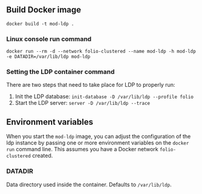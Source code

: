 ## Build Docker image

`docker build -t mod-ldp .`


### Linux console run command ###

`docker run --rm -d --network folio-clustered --name mod-ldp -h mod-ldp -e DATADIR=/var/lib/ldp mod-ldp`


### Setting the LDP container command ###

There are two steps that need to take place for LDP to properly run:
1) Init the LDP database: ```init-database -D /var/lib/ldp --profile folio```
2) Start the LDP server: ```server -D /var/lib/ldp --trace```


## Environment variables

When you start the `mod-ldp` image, you can adjust the configuration of the ldp instance by passing one or more environment variables on the `docker run` command line. This assumes you have a Docker network `folio-clustered` created.

### DATADIR

Data directory used inside the container. Defaults to `/var/lib/ldp`.